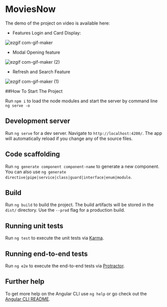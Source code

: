 # MoviesNow
The demo of the project on video is available here:
- Features Login and Card Display:

![ezgif com-gif-maker](https://user-images.githubusercontent.com/58136803/134806291-a6eb667f-3f99-4b16-8768-b2c26bb303dd.gif)

- Modal Opening feature

![ezgif com-gif-maker (2)](https://user-images.githubusercontent.com/58136803/134813119-047ea143-2dda-482e-b14b-632710837a69.gif)

- Refresh and Search Feature

![ezgif com-gif-maker (1)](https://user-images.githubusercontent.com/58136803/134813140-c294e9a8-e7ae-49e6-872a-6552af88b35f.gif)

##How To Start The Project

Run `npm i` to load the node modules and start the server by command line `ng serve -o`


## Development server

Run `ng serve` for a dev server. Navigate to `http://localhost:4200/`. The app will automatically reload if you change any of the source files.

## Code scaffolding

Run `ng generate component component-name` to generate a new component. You can also use `ng generate directive|pipe|service|class|guard|interface|enum|module`.

## Build

Run `ng build` to build the project. The build artifacts will be stored in the `dist/` directory. Use the `--prod` flag for a production build.

## Running unit tests

Run `ng test` to execute the unit tests via [Karma](https://karma-runner.github.io).

## Running end-to-end tests

Run `ng e2e` to execute the end-to-end tests via [Protractor](http://www.protractortest.org/).

## Further help

To get more help on the Angular CLI use `ng help` or go check out the [Angular CLI README](https://github.com/angular/angular-cli/blob/master/README.md).

